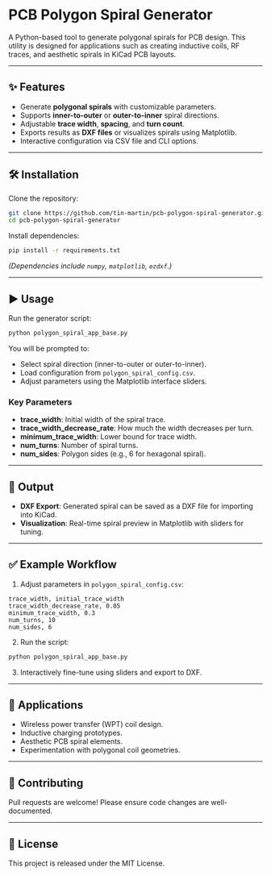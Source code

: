 # PCB Polygon Spiral Generator

A Python-based tool to generate polygonal spirals for PCB design. This utility is designed for applications such as creating inductive coils, RF traces, and aesthetic spirals in KiCad PCB layouts.

---

## ✨ Features
- Generate **polygonal spirals** with customizable parameters.
- Supports **inner-to-outer** or **outer-to-inner** spiral directions.
- Adjustable **trace width**, **spacing**, and **turn count**.
- Exports results as **DXF files** or visualizes spirals using Matplotlib.
- Interactive configuration via CSV file and CLI options.

---

## 🛠 Installation
Clone the repository:
```bash
git clone https://github.com/tin-martin/pcb-polygon-spiral-generator.git
cd pcb-polygon-spiral-generator
```

Install dependencies:
```bash
pip install -r requirements.txt
```
*(Dependencies include `numpy`, `matplotlib`, `ezdxf`.)*

---

## ▶ Usage
Run the generator script:
```bash
python polygon_spiral_app_base.py
```

You will be prompted to:
- Select spiral direction (inner-to-outer or outer-to-inner).
- Load configuration from `polygon_spiral_config.csv`.
- Adjust parameters using the Matplotlib interface sliders.

### Key Parameters
- **trace_width**: Initial width of the spiral trace.
- **trace_width_decrease_rate**: How much the width decreases per turn.
- **minimum_trace_width**: Lower bound for trace width.
- **num_turns**: Number of spiral turns.
- **num_sides**: Polygon sides (e.g., 6 for hexagonal spiral).

---

## 📁 Output
- **DXF Export**: Generated spiral can be saved as a DXF file for importing into KiCad.
- **Visualization**: Real-time spiral preview in Matplotlib with sliders for tuning.

---

## ✅ Example Workflow
1. Adjust parameters in `polygon_spiral_config.csv`:
```csv
trace_width, initial_trace_width
trace_width_decrease_rate, 0.05
minimum_trace_width, 0.3
num_turns, 10
num_sides, 6
```

2. Run the script:
```bash
python polygon_spiral_app_base.py
```

3. Interactively fine-tune using sliders and export to DXF.

---

## 📌 Applications
- Wireless power transfer (WPT) coil design.
- Inductive charging prototypes.
- Aesthetic PCB spiral elements.
- Experimentation with polygonal coil geometries.

---

## 🤝 Contributing
Pull requests are welcome! Please ensure code changes are well-documented.

---

## 📜 License
This project is released under the MIT License.
